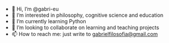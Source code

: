 - 👋 Hi, I’m @gabri-eu
- 👀 I’m interested in philosophy, cognitive science and education
- 🌱 I’m currently learning Python
- 💞️ I’m looking to collaborate on learning and teaching projects
- 📫 How to reach me: just write to gabrielfilosofia@gmail.com

<!---
gabri-eu/gabri-eu is a ✨ special ✨ repository because its `README.md` (this file) appears on your GitHub profile.
You can click the Preview link to take a look at your changes.
--->

